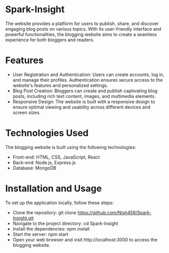 # Spark-Insight
 The website provides a platform for users to publish, share, and discover engaging blog posts on various topics. With its user-friendly interface and powerful functionalities, the blogging website aims to create a seamless experience for both bloggers and readers.
# Features
* User Registration and Authentication: Users can create accounts, log in, and manage their profiles. Authentication ensures secure access to the website's features and personalized settings.
* Blog Post Creation: Bloggers can create and publish captivating blog posts, including rich text content, images, and multimedia elements. 
* Responsive Design: The website is built with a responsive design to ensure optimal viewing and usability across different devices and screen sizes.

# Technologies Used
The blogging website is built using the following technologies:

* Front-end: HTML, CSS, JavaScript, React
* Back-end: Node.js, Express.js 
* Database: MongoDB 

# Installation and Usage
To set up the application locally, follow these steps:

* Clone the repository: git clone https://github.com/Nish459/Spark-Insight.git
* Navigate to the project directory: cd Spark-Insight
* Install the dependencies: npm install
* Start the server: npm start
* Open your web browser and visit http://localhost:3000 to access the blogging website.



